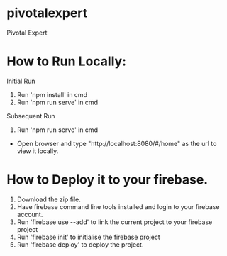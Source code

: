 # pivotalexpert
Pivotal Expert 

# How to Run Locally:
Initial Run

1. Run 'npm install' in cmd
2. Run 'npm run serve' in cmd

Subsequent Run

1. Run 'npm run serve' in cmd
- Open browser and type "http://localhost:8080/#/home" as the url to view it locally.

# How to Deploy it to your firebase. 

1. Download the zip file. 
2. Have firebase command line tools installed and login to your firebase account.
3. Run 'firebase use --add' to link the current project to your firebase project
4. Run 'firebase init' to initialise the firebase project
5. Run 'firebase deploy' to deploy the project. 
